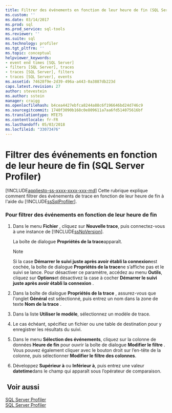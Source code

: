 ```yaml
---
title: Filtrer des événements en fonction de leur heure de fin (SQL Server Profiler) | Microsoft Docs
ms.custom: ''
ms.date: 03/14/2017
ms.prod: sql
ms.prod_service: sql-tools
ms.reviewer: ''
ms.suite: sql
ms.technology: profiler
ms.tgt_pltfrm: ''
ms.topic: conceptual
helpviewer_keywords:
- event end times [SQL Server]
- filters [SQL Server], traces
- traces [SQL Server], filters
- traces [SQL Server], events
ms.assetid: 74628f9e-2d39-496a-a443-0a3887db223d
caps.latest.revision: 27
author: stevestein
ms.author: sstein
manager: craigg
ms.openlocfilehash: b4cea4427ebfca8244a88c6f196646bd24d746c9
ms.sourcegitcommit: 1740f3090b168c0e809611a7aa6fd514075616bf
ms.translationtype: MTE75
ms.contentlocale: fr-FR
ms.lasthandoff: 05/03/2018
ms.locfileid: "33073476"
---
```

# <a name="filter-events-based-on-the-event-end-time-sql-server-profiler"></a>Filtrer des événements en fonction de leur heure de fin (SQL Server Profiler)
[!INCLUDE[appliesto-ss-xxxx-xxxx-xxx-md](../../includes/appliesto-ss-xxxx-xxxx-xxx-md.md)]
  Cette rubrique explique comment filtrer des événements de trace en fonction de leur heure de fin à l'aide du [!INCLUDE[ssSqlProfiler](../../includes/sssqlprofiler-md.md)].  
  
### <a name="to-filter-events-based-on-the-event-end-time"></a>Pour filtrer des événements en fonction de leur heure de fin  
  
1.  Dans le menu **Fichier** , cliquez sur **Nouvelle trace**, puis connectez-vous à une instance de [!INCLUDE[ssNoVersion](../../includes/ssnoversion-md.md)].  
  
     La boîte de dialogue **Propriétés de la trace**apparaît.  
  
    > [!NOTE]  
    >  Si la case **Démarrer le suivi juste après avoir établi la connexion**est cochée, la boîte de dialogue **Propriétés de la trace**ne s’affiche pas et le suivi se lance. Pour désactiver ce paramètre, accédez au menu **Outils**, cliquez sur **Options**et désactivez la case à cocher **Démarrer le suivi juste après avoir établi la connexion** .  
  
2.  Dans la boîte de dialogue **Propriétés de la trace** , assurez-vous que l'onglet **Général** est sélectionné, puis entrez un nom dans la zone de texte **Nom de la trace** .  
  
3.  Dans la liste **Utiliser le modèle**, sélectionnez un modèle de trace.  
  
4.  Le cas échéant, spécifiez un fichier ou une table de destination pour y enregistrer les résultats du suivi.  
  
5.  Dans le menu **Sélection des événements**, cliquez sur la colonne de données **Heure de fin** pour ouvrir la boîte de dialogue **Modifier le filtre** . Vous pouvez également cliquer avec le bouton droit sur l’en-tête de la colonne, puis sélectionner **Modifier le filtre des colonnes**.  
  
6.  Développez **Supérieur à** ou **Inférieur à**, puis entrez une valeur **datetime**dans le champ qui apparaît sous l’opérateur de comparaison.  
  
## <a name="see-also"></a> Voir aussi  
 [SQL Server Profiler](../../tools/sql-server-profiler/sql-server-profiler.md)   
 [SQL Server Profiler](../../tools/sql-server-profiler/sql-server-profiler.md)  
  
  
